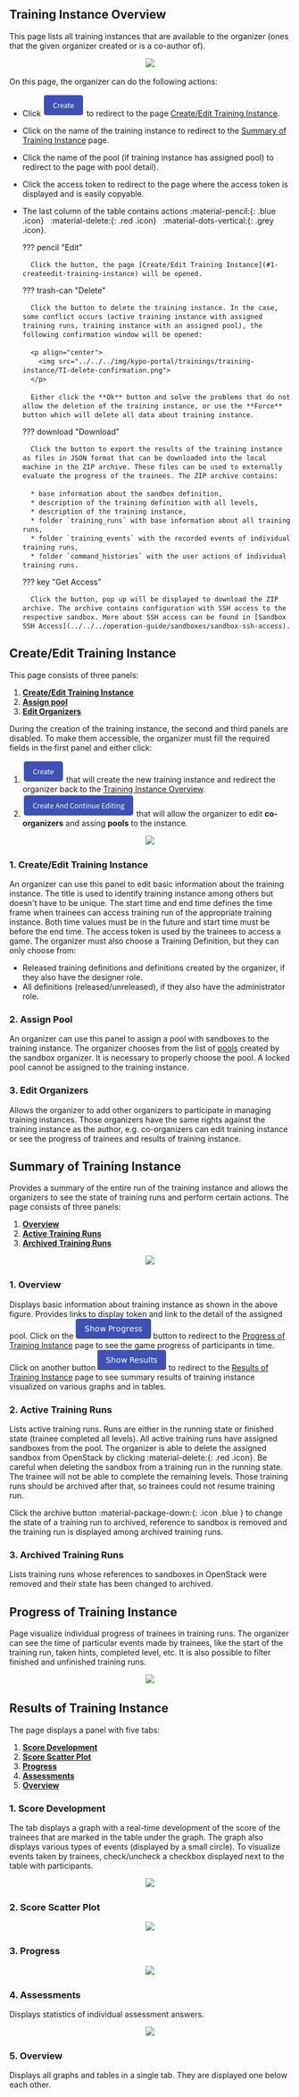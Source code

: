 ## Training Instance Overview
This page lists all training instances that are available to the organizer (ones that the given organizer created or is a co-author of). 

<p align="center">
  <img src="../../../img/user-guide/training-agenda/training-instance/TI-overview.png">
</p>

On this page, the organizer can do the following actions:

* Click ![create-button](../../img/buttons/create-button.png) to redirect to the page [Create/Edit Training Instance](#1-createedit-training-instance).
* Click on the name of the training instance to redirect to the [Summary of Training Instance](#summary-of-training-instance) page.
* Click the name of the pool (if training instance has assigned pool) to redirect to the page with pool detail). 
* Click the access token to redirect to the page where the access token is displayed and is easily copyable. 
* The last column of the table contains actions :material-pencil:{: .blue .icon} &nbsp; :material-delete:{: .red .icon} &nbsp; :material-dots-vertical:{: .grey .icon}.

    ??? pencil "Edit"
    
        Click the button, the page [Create/Edit Training Instance](#1-createedit-training-instance) will be opened.
    
    ??? trash-can "Delete"
    
        Click the button to delete the training instance. In the case, some conflict occurs (active training instance with assigned training runs, training instance with an assigned pool), the following confirmation window will be opened:
    
        <p align="center">
          <img src="../../../img/kypo-portal/trainings/training-instance/TI-delete-confirmation.png">
        </p>
    
        Either click the **Ok** button and solve the problems that do not allow the deletion of the training instance, or use the **Force** button which will delete all data about training instance.

    ??? download "Download"
    
        Click the button to export the results of the training instance as files in JSON format that can be downloaded into the local machine in the ZIP archive. These files can be used to externally evaluate the progress of the trainees. The ZIP archive contains:

        * base information about the sandbox definition, 
        * description of the training definition with all levels,
        * description of the training instance,
        * folder `training_runs` with base information about all training runs,
        * folder `training_events` with the recorded events of individual training runs,
        * folder `command_histories` with the user actions of individual training runs.

    ??? key "Get Access"
    
        Click the button, pop up will be displayed to download the ZIP archive. The archive contains configuration with SSH access to the respective sandbox. More about SSH access can be found in [Sandbox SSH Access](../../../operation-guide/sandboxes/sandbox-ssh-access).
    
    

## Create/Edit Training Instance 
This page consists of three panels: 

1. [**Create/Edit Training Instance**](#1-createedit-training-instance)
2. [**Assign pool**](#2-assign-pool) 
3. [**Edit Organizers**](#3-edit-organizers) 

During the creation of the training instance, the second and third panels are disabled. To make them accessible, the organizer must fill the required fields in the first panel and either click: 
1. ![create-button](../../img/buttons/create-button.png) that will create the new training instance and redirect the organizer back to the [Training Instance Overview](#training-instance-overview). 
2. ![create-and-continue-button](../../img/buttons/create-and-continue-button.png) that will allow the organizer to edit **co-organizers** and assing **pools** to the instance.

<p align="center">
  <img src="../../../img/user-guide/training-agenda/training-instance/TI-edit.png">
</p>

### 1. Create/Edit Training Instance 
An organizer can use this panel to edit basic information about the training instance. The title is used to identify training instance among others but doesn't have to be unique. The start time and end time defines the time frame when trainees can access training run of the appropriate training instance. Both time values must be in the future and start time must be before the end time. The access token is used by the trainees to access a game. The organizer must also choose a Training Definition, but they can only choose from:

* Released training definitions and definitions created by the organizer, if they also have the designer role. 
* All definitions (released/unreleased), if they also have the administrator role. 

### 2. Assign Pool 
An organizer can use this panel to assign a pool with sandboxes to the training instance. The organizer chooses from the list of [pools](/user-guide/sandbox-agenda/pool) created by the sandbox organizer. It is necessary to properly choose the pool. A locked pool cannot be assigned to the training instance.

### 3. Edit Organizers 
Allows the organizer to add other organizers to participate in managing training instances. Those organizers have the same rights against the training instance as the author, e.g. co-organizers can edit training instance or see the progress of trainees and results of training instance.


## Summary of Training Instance 
Provides a summary of the entire run of the training instance and allows the organizers to see the state of training runs and perform certain actions.
The page consists of three panels: 

1. [**Overview**](#1-overview) 
2. [**Active Training Runs**](#2-active-training-runs) 
3. [**Archived Training Runs**](#3-archived-training-runs)

<p align="center">
  <img src="../../../img/user-guide/training-agenda/training-instance/TI-summary.png">
</p>

### 1. Overview
Displays basic information about training instance as shown in the above figure. Provides links to display token and link to the detail of the assigned pool. Click on the ![show-progress](../../img/buttons/show-progess-button.png) button to redirect to the [Progress of Training Instance](#progress-of-training-instance) page to see the game progress of participants in time. Click on another button ![show-results](../../img/buttons/show-results-button.png) to redirect to the [Results of Training Instance](#results-of-training-instance)  page to see summary results of training instance visualized on various graphs and in tables. 

### 2. Active Training Runs
Lists active training runs. Runs are either in the running state or finished state (trainee completed all levels).   All active training runs have assigned sandboxes from the pool. The organizer is able to delete the assigned sandbox from OpenStack by clicking :material-delete:{: .red .icon}. Be careful when deleting the sandbox from a training run in the running state. The trainee will not be able to complete the remaining levels. Those training runs should be archived after that, so trainees could not resume training run. 

Click the archive button :material-package-down:{: .icon .blue } to change the state of a training run to archived, reference to sandbox is removed and the training run is displayed among archived training runs.

### 3. Archived Training Runs 
Lists training runs whose references to sandboxes in OpenStack were removed and their state has been changed to archived. 

## Progress of Training Instance 
Page visualize individual progress of trainees in training runs. The organizer can see the time of particular events made by trainees, like the start of the training run, taken hints, completed level, etc. It is also possible to filter finished and unfinished training runs. 

<p align="center">
  <img src="../../../img/user-guide/training-agenda/training-instance/TI-progress.png">
</p>

## Results of Training Instance 
The page displays a panel with five tabs:
 
1. [**Score Development**](#1-score-development)
2. [**Score Scatter Plot**](#2-score-scatter-plot)
3. [**Progress**](#3-progress) 
4. [**Assessments**](#4-assessments) 
5. [**Overview**](#5-overview)

### 1. Score Development 
The tab displays a graph with a real-time development of the score of the trainees that are marked in the table under the graph. The graph also displays various types of events (displayed by a small circle). To visualize events taken by trainees, check/uncheck a checkbox displayed next to the table with participants. 

<p align="center">
  <img src="../../../img/user-guide/training-agenda/training-instance/TI-score-dev.png">
</p>


### 2. Score Scatter Plot 
<p align="center">
  <img src="../../../img/user-guide/training-agenda/training-instance/TI-score-scatter.png">
</p>

### 3. Progress 
<p align="center">
  <img src="../../../img/user-guide/training-agenda/training-instance/TI-score-progress.png">
</p>

### 4. Assessments 
Displays statistics of individual assessment answers.
 
<p align="center">
  <img src="../../../img/user-guide/training-agenda/training-instance/TI-assessment.png">
</p>

### 5. Overview 
Displays all graphs and tables in a single tab. They are displayed one below each other.
